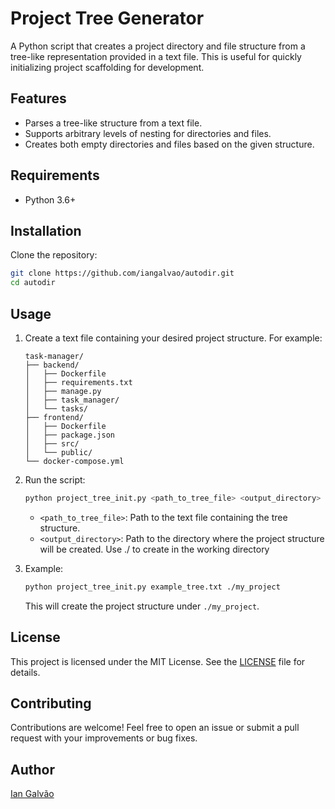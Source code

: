 # Project Tree Generator

A Python script that creates a project directory and file structure from a tree-like representation provided in a text file. This is useful for quickly initializing project scaffolding for development.

## Features

- Parses a tree-like structure from a text file.
- Supports arbitrary levels of nesting for directories and files.
- Creates both empty directories and files based on the given structure.

## Requirements

- Python 3.6+

## Installation

Clone the repository:

   ```bash
   git clone https://github.com/iangalvao/autodir.git
   cd autodir
   ```

## Usage

1. Create a text file containing your desired project structure. For example:

   ```
   task-manager/
   ├── backend/
   │   ├── Dockerfile
   │   ├── requirements.txt
   │   ├── manage.py
   │   ├── task_manager/
   │   └── tasks/
   ├── frontend/
   │   ├── Dockerfile
   │   ├── package.json
   │   ├── src/
   │   └── public/
   └── docker-compose.yml
   ```

2. Run the script:

   ```bash
   python project_tree_init.py <path_to_tree_file> <output_directory>
   ```

   - `<path_to_tree_file>`: Path to the text file containing the tree structure.
   - `<output_directory>`: Path to the directory where the project structure will be created. Use ./ to create in the working directory

3. Example:

   ```bash
   python project_tree_init.py example_tree.txt ./my_project
   ```

   This will create the project structure under `./my_project`.

## License

This project is licensed under the MIT License. See the [LICENSE](LICENSE) file for details.

## Contributing

Contributions are welcome! Feel free to open an issue or submit a pull request with your improvements or bug fixes.

## Author

[Ian Galvão](https://github.com/iangalvao)

